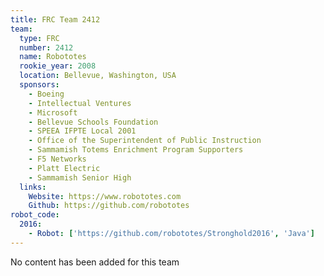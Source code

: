 ```yaml
---
title: FRC Team 2412
team:
  type: FRC
  number: 2412
  name: Robototes
  rookie_year: 2008
  location: Bellevue, Washington, USA
  sponsors:
    - Boeing
    - Intellectual Ventures
    - Microsoft
    - Bellevue Schools Foundation
    - SPEEA IFPTE Local 2001
    - Office of the Superintendent of Public Instruction
    - Sammamish Totems Enrichment Program Supporters
    - F5 Networks
    - Platt Electric
    - Sammamish Senior High
  links:
    Website: https://www.robototes.com
    Github: https://github.com/robototes
robot_code:
  2016:
    - Robot: ['https://github.com/robototes/Stronghold2016', 'Java']
---
```

No content has been added for this team
